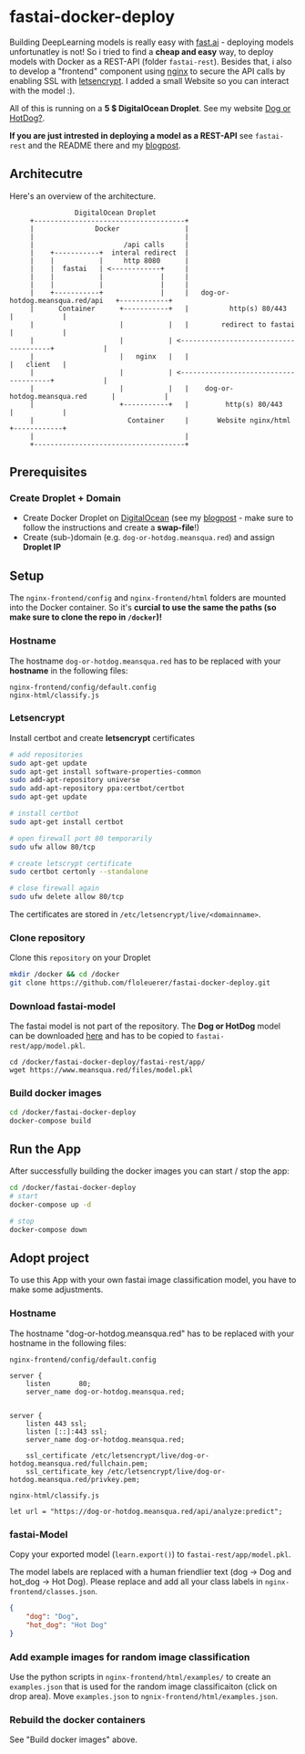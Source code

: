 # fastai-docker-deploy

Building DeepLearning models is really easy with [fast.ai](https://www.fast.ai) - deploying models unfortunatley is not! So i tried to find a **cheap and easy** way, to deploy models with Docker as a REST-API (folder `fastai-rest`). Besides that, i also to develop a "frontend" component using [nginx](https://www.nginx.com) to secure the API calls by enabling SSL with [letsencrypt](https://letsencrypt.org). I added a small Website so you can interact with the model :). 

All of this is running on a **5 $ DigitalOcean Droplet**. See my website [Dog or HotDog?](https://dog-or-hotdog.meansqua.red/).

**If you are just intrested in deploying a model as a REST-API** see `fastai-rest` and the README there and my [blogpost](https://floleuerer.github.io/2020/04/26/deploy-digitalocean.html). 

## Architecutre

Here's an overview of the architecture.

```
                DigitalOcean Droplet
     +-------------------------------------+
     |               Docker                |
     |                                     |
     |                      /api calls     |
     |    +-----------+  interal redirect  |
     |    |           |     http 8080      |
     |    |  fastai   | <------------+     |
     |    |           |              |     |
     |    |           |              |     |
     |    +-----------+              |     |   dog-or-hotdog.meansqua.red/api   +------------+
     |      Container      +-----------+   |          http(s) 80/443            |            |
     |                     |           |   |        redirect to fastai          |            |
     |                     |           | <--------------------------------------+            |
     |                     |   nginx   |   |                                    |   client   |
     |                     |           | <--------------------------------------+            |
     |                     |           |   |    dog-or-hotdog.meansqua.red      |            |
     |                     +-----------+   |         http(s) 80/443             |            |
     |                       Container     |       Website nginx/html           +------------+
     |                                     |
     +-------------------------------------+
```

## Prerequisites

### Create Droplet + Domain
- Create Docker Droplet on [DigitalOcean](https://www.digitaloceam.com) (see my [blogpost](https://floleuerer.github.io/2020/04/26/deploy-digitalocean.html) - make sure to follow the instructions and create a **swap-file**!)
- Create (sub-)domain (e.g. `dog-or-hotdog.meansqua.red`) and assign **Droplet IP**

## Setup 

The `nginx-frontend/config` and `nginx-frontend/html` folders are mounted into the Docker container. So it's **curcial to use the same the paths (so make sure to clone the repo in `/docker`)!** 

### Hostname
The hostname `dog-or-hotdog.meansqua.red` has to be replaced with your **hostname** in the following files:
```
nginx-frontend/config/default.config
nginx-html/classify.js
```

### Letsencrypt

Install certbot and create **letsencrypt** certificates
```bash
# add repositories
sudo apt-get update
sudo apt-get install software-properties-common
sudo add-apt-repository universe
sudo add-apt-repository ppa:certbot/certbot
sudo apt-get update

# install certbot
sudo apt-get install certbot

# open firewall port 80 temporarily
sudo ufw allow 80/tcp

# create letscrypt certificate
sudo certbot certonly --standalone

# close firewall again
sudo ufw delete allow 80/tcp
```
The certificates are stored in `/etc/letsencrypt/live/<domainname>`.

### Clone repository

Clone this `repository` on your Droplet
```bash
mkdir /docker && cd /docker
git clone https://github.com/floleuerer/fastai-docker-deploy.git
```

### Download fastai-model

The fastai model is not part of the repository. The **Dog or HotDog** model can be downloaded [here](https://www.meansqua.red/files/model.pkl) and has to be copied to `fastai-rest/app/model.pkl`.
```
cd /docker/fastai-docker-deploy/fastai-rest/app/
wget https://www.meansqua.red/files/model.pkl
```

### Build docker images

```bash
cd /docker/fastai-docker-deploy
docker-compose build
```

## Run the App

After successfully building the docker images you can start / stop the app:
```bash
cd /docker/fastai-docker-deploy
# start
docker-compose up -d

# stop
docker-compose down
```


## Adopt project 

To use this App with your own fastai image classification model, you have to make some adjustments.

### Hostname
The hostname "dog-or-hotdog.meansqua.red" has to be replaced with your hostname in the following files:

`nginx-frontend/config/default.config`
```
server {
    listen       80;
    server_name dog-or-hotdog.meansqua.red;


server {
    listen 443 ssl;
    listen [::]:443 ssl;
    server_name dog-or-hotdog.meansqua.red;

    ssl_certificate /etc/letsencrypt/live/dog-or-hotdog.meansqua.red/fullchain.pem;
    ssl_certificate_key /etc/letsencrypt/live/dog-or-hotdog.meansqua.red/privkey.pem;
```

`nginx-html/classify.js`
```
let url = "https://dog-or-hotdog.meansqua.red/api/analyze:predict";
```

### fastai-Model

Copy your exported model (`learn.export()`) to `fastai-rest/app/model.pkl`.

The model labels are replaced with a human friendlier text (dog -> Dog and hot_dog -> Hot Dog). Please replace and add all your class labels in `nginx-frontend/classes.json`.

```json
{
    "dog": "Dog", 
    "hot_dog": "Hot Dog"
}
```

### Add example images for random image classification
Use the python scripts in `nginx-frontend/html/examples/` to create an `examples.json` that is used for the random image classificaiton (click on drop area). 
Move `examples.json` to `ngnix-frontend/html/examples.json`.

### Rebuild the docker containers

See "Build docker images" above. 


